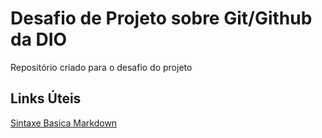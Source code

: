 # Desafio de Projeto sobre Git/Github da DIO
Repositório criado para o desafio do projeto

## Links Úteis
[Sintaxe Basica Markdown](https://www.markdownguide.org/basic-syntax/)
